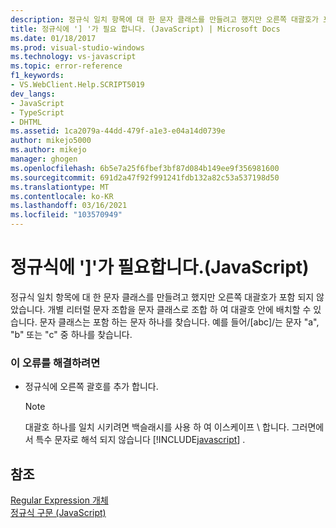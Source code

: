 ```yaml
---
description: 정규식 일치 항목에 대 한 문자 클래스를 만들려고 했지만 오른쪽 대괄호가 포함 되지 않았습니다.
title: 정규식에 '] '가 필요 합니다. (JavaScript) | Microsoft Docs
ms.date: 01/18/2017
ms.prod: visual-studio-windows
ms.technology: vs-javascript
ms.topic: error-reference
f1_keywords:
- VS.WebClient.Help.SCRIPT5019
dev_langs:
- JavaScript
- TypeScript
- DHTML
ms.assetid: 1ca2079a-44dd-479f-a1e3-e04a14d0739e
author: mikejo5000
ms.author: mikejo
manager: ghogen
ms.openlocfilehash: 6b5e7a25f6fbef3bf87d084b149ee9f356981600
ms.sourcegitcommit: 691d2a47f92f991241fdb132a82c53a537198d50
ms.translationtype: MT
ms.contentlocale: ko-KR
ms.lasthandoff: 03/16/2021
ms.locfileid: "103570949"
---
```

# <a name="expected--in-regular-expression-javascript"></a>정규식에 ']'가 필요합니다.(JavaScript)
정규식 일치 항목에 대 한 문자 클래스를 만들려고 했지만 오른쪽 대괄호가 포함 되지 않았습니다. 개별 리터럴 문자 조합을 문자 클래스로 조합 하 여 대괄호 안에 배치할 수 있습니다. 문자 클래스는 포함 하는 문자 하나를 찾습니다. 예를 들어/[abc]/는 문자 "a", "b" 또는 "c" 중 하나를 찾습니다.  
  
### <a name="to-correct-this-error"></a>이 오류를 해결하려면  
  
- 정규식에 오른쪽 괄호를 추가 합니다.  
  
    > [!NOTE]
    > 대괄호 하나를 일치 시키려면 백슬래시를 사용 하 여 이스케이프 \\ 합니다. 그러면에서 특수 문자로 해석 되지 않습니다 [!INCLUDE[javascript](../../javascript/includes/javascript-md.md)] .  
  
## <a name="see-also"></a>참조  
 [Regular Expression 개체](https://developer.mozilla.org/docs/Web/JavaScript/Reference/Global_Objects/RegExp)   
 [정규식 구문 (JavaScript)](/previous-versions/1400241x(v=vs.100))
